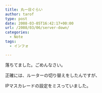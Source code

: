 ```yaml
---
title: 丸一日ぐらい
author: tarof
type: post
date: 2008-03-05T16:42:17+00:00
url: /2008/03/06/server-down/
categories:
  - Note
tags:
  - インフォ

---
```

落ちてました。ごめんなさい。

正確には、ルーターの切り替えをしたんですが、
  
IPマスカレードの設定をミスっていました。